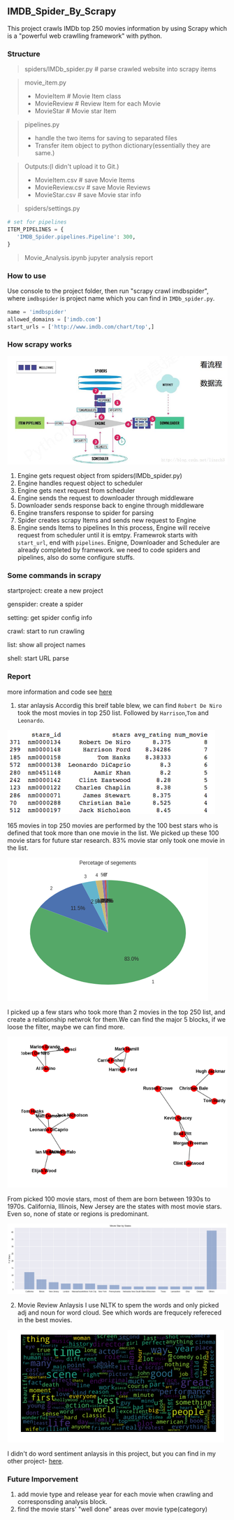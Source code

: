 ## IMDB_Spider_By_Scrapy
This project crawls IMDb top 250 movies information by using Scrapy which is a "powerful web crawlling framework" with python.

### Structure
> spiders/IMDb_spider.py # parse crawled website into scrapy items

> movie_item.py
>   * MovieItem # Movie Item class
>   * MovieReview # Review Item for each Movie
>   * MovieStar # Movie star Item

> pipelines.py 
>   * handle the two items for saving to separated files
>   * Transfer item object to python dictionary(essentially they are same.)

> Outputs:(I didn't upload it to Git.)
>   * MovieItem.csv # save Movie Items
>   * MovieReview.csv # save Movie Reviews
>   * MovieStar.csv # save Movie star info

> spiders/settings.py
```python
# set for pipelines
ITEM_PIPELINES = {
   'IMDB_Spider.pipelines.Pipeline': 300,
}
```
> Movie_Analysis.ipynb
>  jupyter analysis report 

### How to use
Use console to the project folder, then run "scrapy crawl imdbspider", where `imdbspider` is project name which you can find in `IMDb_spider.py`.
```python
name = 'imdbspider'
allowed_domains = ['imdb.com']
start_urls = ['http://www.imdb.com/chart/top',]
```

### How scrapy works
![img](img/scrapy_workflow.jpg)
1. Engine gets request object from spiders(IMDb_spider.py)
2. Engine handles request object to scheduler
3. Engine gets next request from scheduler
4. Engine sends the request to downloader through middleware
5. Downloader sends response back to engine through middleware
6. Engine transfers response to spider for parsing
7. Spider creates scrapy Items and sends new request to Engine
8. Engine sends Items to pipelines
In this process, Engine will receive request from scheduler until it is emtpy. Framewrok starts with `start_url`, end with `pipelines`. 
Enigne, Downloader and Scheduler are already completed by framework. we need to code spiders and pipelines, also do
some configure stuffs.

### Some commands in scrapy
startproject: create a new project

genspider: create a spider

setting: get spider config info

crawl: start to run crawling

list: show all project names

shell: start URL parse

### Report
more information and code see [here](https://github.com/neoaksa/IMDB_Spider/blob/master/Movie_Analysis.ipynb)
1. star anlaysis
Accordig this breif table blew, we can find `Robert De Niro` took the most movies in top 250 list. Followed by `Harrison`,`Tom` and `Leonardo`.

![img](/img/num_movie.png)

165 movies in top 250 movies are performed by the 100 best stars who is defined that took more than one movie in the list. We picked up these 100 movie stars for future star research. 83% movie star only took one movie in the list.

![img](/img/num_movie2.png)

I picked up a few stars who took more than 2 movies in the top 250 list, and create a relationship netwrok for them.We can find the major 5 blocks, if we loose the filter, maybe we can find more.

![img](/img/social.png)

From picked 100 movie stars, most of them are born between 1930s to 1970s. California, Illinois, New Jersey are the states with most movie stars. Even so, none of state or regions is predominant.

![img](/img/city.png)

2. Movie Review Anlaysis
I use NLTK to spem the words and only picked adj and noun for word cloud. See which words are frequcely refereced in the best movies.

![img](/img/review.png)

I didn't do word sentiment anlaysis in this project, but you can find in my other project- [here](https://github.com/neoaksa/tensorflowDemo/tree/master/wordSentimentDemo).

### Future Imporvement
1. add movie type and release year for each movie when crawling and corresponsding analysis block.
2. find the movie stars' "well done" areas over movie type(category)
